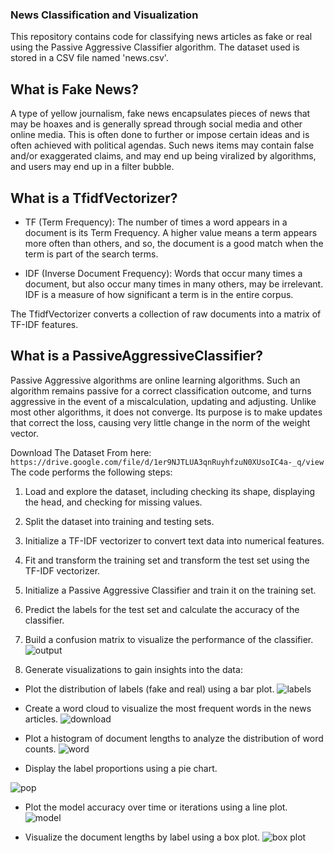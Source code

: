### News Classification and Visualization

This repository contains code for classifying news articles as fake or real using the Passive Aggressive Classifier algorithm. The dataset used is stored in a CSV file named 'news.csv'. 

## What is Fake News?
A type of yellow journalism, fake news encapsulates pieces of news that may be hoaxes and is generally spread through social media and other online media. This is often done to further or impose certain ideas and is often achieved with political agendas. Such news items may contain false and/or exaggerated claims, and may end up being viralized by algorithms, and users may end up in a filter bubble.

## What is a TfidfVectorizer?
- TF (Term Frequency): The number of times a word appears in a document is its Term Frequency. A higher value means a term appears more often than others, and so, the document is a good match when the term is part of the search terms.

- IDF (Inverse Document Frequency): Words that occur many times a document, but also occur many times in many others, may be irrelevant. IDF is a measure of how significant a term is in the entire corpus.

The TfidfVectorizer converts a collection of raw documents into a matrix of TF-IDF features.

## What is a PassiveAggressiveClassifier?
Passive Aggressive algorithms are online learning algorithms. Such an algorithm remains passive for a correct classification outcome, and turns aggressive in the event of a miscalculation, updating and adjusting. Unlike most other algorithms, it does not converge. Its purpose is to make updates that correct the loss, causing very little change in the norm of the weight vector.

Download The Dataset From here: 
`https://drive.google.com/file/d/1er9NJTLUA3qnRuyhfzuN0XUsoIC4a-_q/view`
The code performs the following steps:

1. Load and explore the dataset, including checking its shape, displaying the head, and checking for missing values.
2. Split the dataset into training and testing sets.
3. Initialize a TF-IDF vectorizer to convert text data into numerical features.
4. Fit and transform the training set and transform the test set using the TF-IDF vectorizer.
5. Initialize a Passive Aggressive Classifier and train it on the training set.
6. Predict the labels for the test set and calculate the accuracy of the classifier.
7. Build a confusion matrix to visualize the performance of the classifier.
![output](https://github.com/saqib772/Artifical-Intelligence-Projects/assets/121972215/ddf1faae-fa94-4f03-8685-a52c1bda9bd9)

8. Generate visualizations to gain insights into the data:
- Plot the distribution of labels (fake and real) using a bar plot.
![labels](https://github.com/saqib772/Artifical-Intelligence-Projects/assets/121972215/3951f02d-cc56-4f10-aa13-d4ede14b6199)

- Create a word cloud to visualize the most frequent words in the news articles.
![download](https://github.com/saqib772/Artifical-Intelligence-Projects/assets/121972215/dc779d95-95f9-4ad1-ae3a-d77d4ecea914)

- Plot a histogram of document lengths to analyze the distribution of word counts.
![word](https://github.com/saqib772/Artifical-Intelligence-Projects/assets/121972215/e40029c9-5185-4b7b-8707-c0f08b90d275)

- Display the label proportions using a pie chart.

![pop](https://github.com/saqib772/Artifical-Intelligence-Projects/assets/121972215/eeb6f168-cb6f-45c8-8e45-bede5b4d4c0a)

- Plot the model accuracy over time or iterations using a line plot.
![model](https://github.com/saqib772/Artifical-Intelligence-Projects/assets/121972215/c4ff2008-fdb4-44e9-a93b-a5413f6adcf9)

- Visualize the document lengths by label using a box plot.
![box plot](https://github.com/saqib772/Artifical-Intelligence-Projects/assets/121972215/0d3aa143-f200-40a6-8cec-22e8e94e828d)
